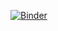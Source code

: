 [![Binder](https://mybinder.org/badge_logo.svg)](https://mybinder.org/v2/gh/aspgomes/jupyter-example/master)
